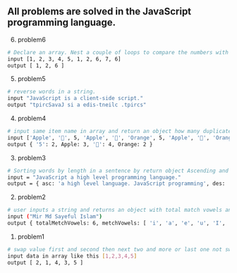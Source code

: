 ## All problems are solved in the JavaScript programming language.

6. problem6
```bash
# Declare an array. Nest a couple of loops to compare the numbers with other numbers in the array and Print the matching elements if found.
input [1, 2, 3, 4, 5, 1, 2, 6, 7, 6]
output [ 1, 2, 6 ]
```
5. problem5
```bash
# reverse words in a string.
input "JavaScript is a client-side script."
output "tpircSavaJ si a edis-tneilc .tpircs"
```
4. problem4
```bash
# input same item name in array and return an object how many duplicates data in array.
input ['Apple', '🥭', 5, 'Apple', '🥭', 'Orange', 5, 'Apple', '🥭', 'Orange', '🥭']
output { '5': 2, Apple: 3, '🥭': 4, Orange: 2 }
```
3. problem3
```bash
# Sorting words by length in a sentence by return object Ascending and Descending order.
input = "JavaScript a high level programming language."
output = { asc: 'a high level language. JavaScript programming', des: 'programming JavaScript language. level high a' }
```
2. problem2
```bash
# user inputs a string and returns an object with total match vowels and matching vowels.
input ("Mir Md Sayeful Islam")
output { totalMetchVowels: 6, metchVowels: [ 'i', 'a', 'e', 'u', 'I', 'a' ] }
```
1. problem1
```bash
# swap value first and second then next two and more or last one not swap add on array list.
input data in array like this [1,2,3,4,5]
output [ 2, 1, 4, 3, 5 ]
```